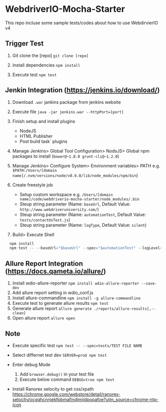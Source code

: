 # WebdriverIO-Mocha-Starter

This repo incluse some sample tests/codes about how to use WebdirvierIO v4

## Trigger Test

  1. Git clone the [repo]
  `git clone [repo]`

  2. Install dependencies 
  `npm install`

  3. Execute test
  `npm test`

## Jenkin Integration (https://jenkins.io/download/)

1. Download `.war` jankins package from jenkins website
2. Execute file
  `java -jar jenkins.war --httpPort=[port]`

3. Finish setup and install plugins
    * NodeJS
    * HTML Publisher
    * Post build task` plugins
4. Manage Jenkins> Global Tool Configuration> NodsJS> Global npm packages to install (`bower@~1.8.0 grunt-cli@~1.2.0`)  
5. Manage Jenkins> Configure System> Environment variables> PATH
e.g. `$PATH:/Users/[domain name]/.nvm/versions/node/v8.6.0/lib/node_modules/npm/bin`)
6. Create freestyle job 
    * Setup custom workspace 
    e.g. `/Users/[domain name]/code/webdriverio-mocha-starter/node_modules/.bin`
    * Steup string parameter (Name: `baseUrl`, Default Value: `http://www.webdriveruniversity.com/`)
    * Steup string parameter (Name: `automationTest`, Default Value: `tests/contactUsTest.js`)
    * Steup string parameter (Name: `logType`, Default Value: `silent`)
7. Build> Execute Shell

  ~~~~js
    npm install
    npm test -- --baseUrl="$baseUrl" --spec="$automationTest" --logLevel="$logType"
  ~~~~

## Allure Report Integration (https://docs.qameta.io/allure/)

  1. Install wdio-allure-reporter
`npm install wdio-allure-reporter --save-dev`  
  2. Add allure report setting in wdio_conf.js
  3. Install allure-commandline
`npm install -g allure-commandline`
  4. Execute test to generate allure results 
  `npm test`
  5. Generate allure report 
  `allure generate ./reports/allure-results[,--clean]`
  6. Open allure report
  `allure open` 

## Note

* Execute specific test
`npm test -- --spec=tests/TEST FILE NAME`

* Select differnet test dev
`SERVER=prod npm test`

* Enter debug Mode
  1. Add `browser.debug()` in your test file
  2. Execute below command
`DEBUG=true npm test`

* Install Ranorex selocity to get css/xpath
https://chrome.google.com/webstore/detail/ranorex-selocity/ocgghcnnjekfpbmafindjmijdpopafoe?utm_source=chrome-ntp-icon
